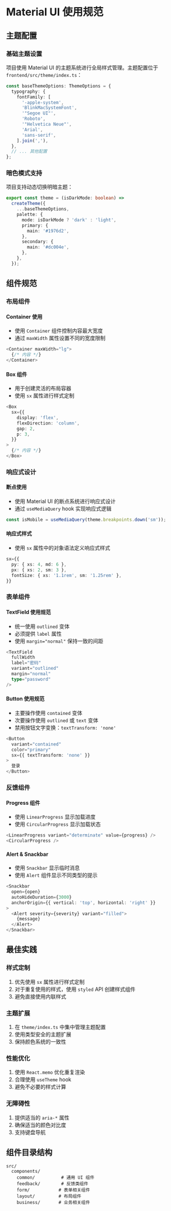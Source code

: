 # Material UI 使用规范

## 主题配置

### 基础主题设置
项目使用 Material UI 的主题系统进行全局样式管理。主题配置位于 `frontend/src/theme/index.ts`：

```typescript
const baseThemeOptions: ThemeOptions = {
  typography: {
    fontFamily: [
      '-apple-system',
      'BlinkMacSystemFont',
      '"Segoe UI"',
      'Roboto',
      '"Helvetica Neue"',
      'Arial',
      'sans-serif',
    ].join(','),
  },
  // ... 其他配置
};
```

### 暗色模式支持
项目支持动态切换明暗主题：

```typescript
export const theme = (isDarkMode: boolean) =>
  createTheme({
    ...baseThemeOptions,
    palette: {
      mode: isDarkMode ? 'dark' : 'light',
      primary: {
        main: '#1976d2',
      },
      secondary: {
        main: '#dc004e',
      },
    },
  });
```

## 组件规范

### 布局组件

#### Container 使用
- 使用 `Container` 组件控制内容最大宽度
- 通过 `maxWidth` 属性设置不同的宽度限制
```typescript
<Container maxWidth="lg">
  {/* 内容 */}
</Container>
```

#### Box 组件
- 用于创建灵活的布局容器
- 使用 `sx` 属性进行样式定制
```typescript
<Box
  sx={{
    display: 'flex',
    flexDirection: 'column',
    gap: 2,
    p: 3,
  }}
>
  {/* 内容 */}
</Box>
```

### 响应式设计

#### 断点使用
- 使用 Material UI 的断点系统进行响应式设计
- 通过 `useMediaQuery` hook 实现响应式逻辑
```typescript
const isMobile = useMediaQuery(theme.breakpoints.down('sm'));
```

#### 响应式样式
- 使用 `sx` 属性中的对象语法定义响应式样式
```typescript
sx={{
  py: { xs: 4, md: 6 },
  px: { xs: 2, sm: 3 },
  fontSize: { xs: '1.1rem', sm: '1.25rem' },
}}
```

### 表单组件

#### TextField 使用规范
- 统一使用 `outlined` 变体
- 必须提供 `label` 属性
- 使用 `margin="normal"` 保持一致的间距
```typescript
<TextField
  fullWidth
  label="密码"
  variant="outlined"
  margin="normal"
  type="password"
/>
```

#### Button 使用规范
- 主要操作使用 `contained` 变体
- 次要操作使用 `outlined` 或 `text` 变体
- 禁用按钮文字变换：`textTransform: 'none'`
```typescript
<Button
  variant="contained"
  color="primary"
  sx={{ textTransform: 'none' }}
>
  登录
</Button>
```

### 反馈组件

#### Progress 组件
- 使用 `LinearProgress` 显示加载进度
- 使用 `CircularProgress` 显示加载状态
```typescript
<LinearProgress variant="determinate" value={progress} />
<CircularProgress />
```

#### Alert & Snackbar
- 使用 `Snackbar` 显示临时消息
- 使用 `Alert` 组件显示不同类型的提示
```typescript
<Snackbar
  open={open}
  autoHideDuration={3000}
  anchorOrigin={{ vertical: 'top', horizontal: 'right' }}
>
  <Alert severity={severity} variant="filled">
    {message}
  </Alert>
</Snackbar>
```

## 最佳实践

### 样式定制
1. 优先使用 `sx` 属性进行样式定制
2. 对于重复使用的样式，使用 `styled` API 创建样式组件
3. 避免直接使用内联样式

### 主题扩展
1. 在 `theme/index.ts` 中集中管理主题配置
2. 使用类型安全的主题扩展
3. 保持颜色系统的一致性

### 性能优化
1. 使用 `React.memo` 优化重复渲染
2. 合理使用 `useTheme` hook
3. 避免不必要的样式计算

### 无障碍性
1. 提供适当的 `aria-*` 属性
2. 确保适当的颜色对比度
3. 支持键盘导航

## 组件目录结构
```
src/
  components/
    common/          # 通用 UI 组件
    feedback/        # 反馈类组件
    form/           # 表单相关组件
    layout/         # 布局组件
    business/       # 业务相关组件
``` 